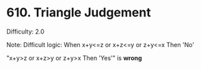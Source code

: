 # 610. Triangle Judgement

Difficulty: 2.0

Note:
Difficult logic:
When x+y<=z or x+z<=y or z+y<=x Then 'No'

"x+y>z or x+z>y or z+y>x Then 'Yes'" is **wrong**
